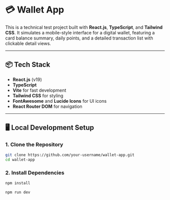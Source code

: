 # 💳 Wallet App

This is a technical test project built with **React.js**, **TypeScript**, and **Tailwind CSS**. It simulates a mobile-style interface for a digital wallet, featuring a card balance summary, daily points, and a detailed transaction list with clickable detail views.

---

## 📦 Tech Stack

- **React.js** (v19)
- **TypeScript**
- **Vite** for fast development
- **Tailwind CSS** for styling
- **FontAwesome** and **Lucide Icons** for UI icons
- **React Router DOM** for navigation

---

## 🖥️ Local Development Setup

### 1. Clone the Repository

```bash
git clone https://github.com/your-username/wallet-app.git
cd wallet-app
```

### 2. Install Dependencies

```bash
npm install
```
```bash
npm run dev
```
